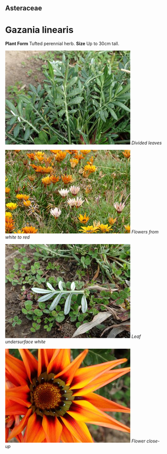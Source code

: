 ## Asteraceae
# Gazania linearis

**Plant Form** Tufted perennial herb. **Size** Up to 30cm tall.


![Divided leaves](3139_P6163468.jpg)
   *Divided leaves* 

![Flowers from white to red](8158_P6880211.jpg)
   *Flowers from white to red* 

![Leaf undersurface white](3140_P6163469.jpg)
   *Leaf undersurface white* 

![Flower close-up](3137_P6163466.jpg)
   *Flower close-up* 

